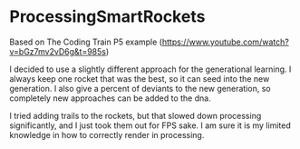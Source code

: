 # ProcessingSmartRockets
Based on The Coding Train P5 example (https://www.youtube.com/watch?v=bGz7mv2vD6g&t=985s)

I decided to use a slightly different approach for the generational learning. I always keep one rocket that was the best, so it can seed into the new generation. I also give a percent of deviants to the new generation, so completely new approaches can be added to the dna.

I tried adding trails to the rockets, but that slowed down processing significantly, and I just took them out for FPS sake. I am sure it is my limited knowledge in how to correctly render in processing.
